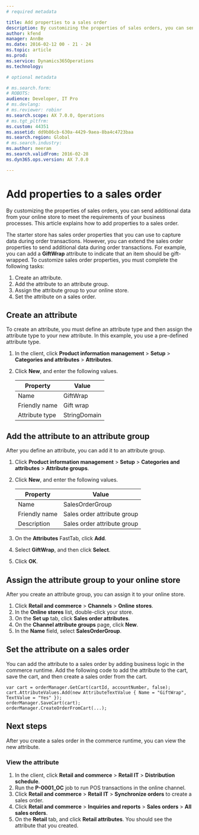 ```yaml
---
# required metadata

title: Add properties to a sales order
description: By customizing the properties of sales orders, you can send additional data from your online store to meet the requirements of your business processes. This article explains how to add properties to a sales order.
author: kfend
manager: AnnBe
ms.date: 2016-02-12 00 - 21 - 24
ms.topic: article
ms.prod: 
ms.service: Dynamics365Operations
ms.technology: 

# optional metadata

# ms.search.form: 
# ROBOTS: 
audience: Developer, IT Pro
# ms.devlang: 
# ms.reviewer: robinr
ms.search.scope: AX 7.0.0, Operations
# ms.tgt_pltfrm: 
ms.custom: 44351
ms.assetid: dd9b86cb-630a-4429-9aea-8ba4c4723baa
ms.search.region: Global
# ms.search.industry: 
ms.author: meeram
ms.search.validFrom: 2016-02-28
ms.dyn365.ops.version: AX 7.0.0

---
```


# Add properties to a sales order

By customizing the properties of sales orders, you can send additional data from your online store to meet the requirements of your business processes. This article explains how to add properties to a sales order.

The starter store has sales order properties that you can use to capture data during order transactions. However, you can extend the sales order properties to send additional data during order transactions. For example, you can add a **GiftWrap** attribute to indicate that an item should be gift-wrapped. To customize sales order properties, you must complete the following tasks:

1.  Create an attribute.
2.  Add the attribute to an attribute group.
3.  Assign the attribute group to your online store.
4.  Set the attribute on a sales order.

## Create an attribute
To create an attribute, you must define an attribute type and then assign the attribute type to your new attribute. In this example, you use a pre-defined attribute type.

1.  In the client, click **Product information management** &gt; **Setup** &gt; **Categories and attributes** &gt; **Attributes**.
2.  Click **New**, and enter the following values.

    | Property       | Value        |
    |----------------|--------------|
    | Name           | GiftWrap     |
    | Friendly name  | Gift wrap    |
    | Attribute type | StringDomain |

## Add the attribute to an attribute group
After you define an attribute, you can add it to an attribute group.

1.  Click **Product information management** &gt; **Setup** &gt; **Categories and attributes** &gt; **Attribute groups**.
2.  Click **New**, and enter the following values.

    | Property      | Value                       |
    |---------------|-----------------------------|
    | Name          | SalesOrderGroup             |
    | Friendly name | Sales order attribute group |
    | Description   | Sales order attribute group |

3.  On the **Attributes** FastTab, click **Add**.
4.  Select **GiftWrap**, and then click **Select**.
5.  Click **OK**.

## Assign the attribute group to your online store
After you create an attribute group, you can assign it to your online store.

1.  Click **Retail and commerce** &gt; **Channels** &gt; **Online stores**.
2.  In the **Online stores** list, double-click your store.
3.  On the **Set up** tab, click **Sales order attributes**.
4.  On the **Channel attribute groups** page, click **New**.
5.  In the **Name** field, select **SalesOrderGroup**.

## Set the attribute on a sales order
You can add the attribute to a sales order by adding business logic in the commerce runtime. Add the following code to add the attribute to the cart, save the cart, and then create a sales order from the cart.

    var cart = orderManager.GetCart(cartId, accountNumber, false);
    cart.AttributeValues.Add(new AttributeTextValue { Name = "GiftWrap", TextValue = "Yes" });
    orderManager.SaveCart(cart);
    orderManager.CreateOrderFromCart(...);

## Next steps
After you create a sales order in the commerce runtime, you can view the new attribute.

### View the attribute

1.  In the client, click **Retail and commerce** &gt; **Retail IT** &gt; **Distribution schedule**.
2.  Run the **P-0001\_OC** job to run POS transactions in the online channel.
3.  Click **Retail and commerce** &gt; **Retail IT** &gt; **Synchronize orders** to create a sales order.
4.  Click **Retail and commerce** &gt; **Inquiries and reports** &gt; **Sales orders** &gt; **All sales orders**.
5.  On the **Retail** tab, and click **Retail attributes**. You should see the attribute that you created.


